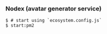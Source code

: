 ### Nodex (avatar generator service)

```shell
$ # start using `ecosystem.config.js`
$ start:pm2
```